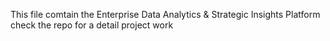 This file comtain the Enterprise Data Analytics & Strategic Insights Platform   check the repo for a detail project work

